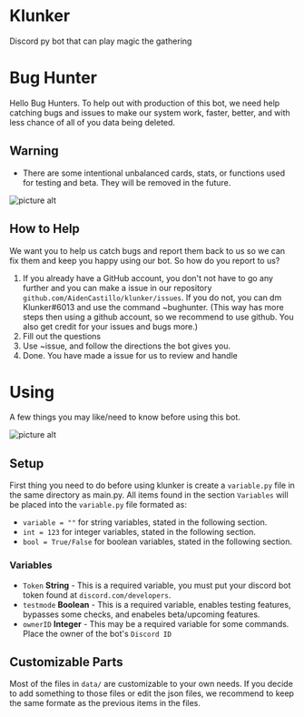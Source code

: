 # Klunker
Discord py bot that can play magic the gathering

# Bug Hunter
Hello Bug Hunters. To help out with production of this bot, we need help catching bugs and issues to make our system work, faster, better, and with less chance of all of you data being deleted.
## Warning
* There are some intentional unbalanced cards, stats, or functions used for testing and beta. They will be removed in the future.

![picture alt](https://media1.tenor.com/images/fd27cb7edfa154f7e4adcfb881a4c2ea/tenor.gif?itemid=20623958 "Bug")

## How to Help
We want you to help us catch bugs and report them back to us so we can fix them and keep you happy using our bot. So how do you report to us?

1. If you already have a GitHub account, you don't not have to go any further and you can make a issue in our repository `github.com/AidenCastillo/klunker/issues`. If you do not, you can dm Klunker#6013 and use the command ~bughunter. (This way has more steps then using a github account, so we recommend to use github. You also get credit for your issues and bugs more.)
2. Fill out the questions
3. Use ~issue, and follow the directions the bot gives you.
4. Done. You have made a issue for us to review and handle

# Using
A few things you may like/need to know before using this bot.

![picture alt](https://media1.tenor.com/images/e3d74c47cafa47bec8717ee51c3f8ae2/tenor.gif?itemid=21557814 "Computer")

## Setup
First thing you need to do before using klunker is create a `variable.py` file in the same directory as main.py. All items found in the section `Variables` will be placed into the `variable.py` file formated as:

* `variable = ""` for string variables, stated in the following section.
* `int = 123` for integer variables, stated in the following section.
* `bool = True/False` for boolean variables, stated in the following section.

### Variables
* `Token` **String** - This is a required variable, you must put your discord bot token found at `discord.com/developers`.
* `testmode` **Boolean** - This is a required variable, enables testing features, bypasses some checks, and enabeles beta/upcoming features.
* `ownerID` **Integer** - This may be a required variable for some commands. Place the owner of the bot's `Discord ID`

## Customizable Parts
Most of the files in `data/` are customizable to your own needs. If you decide to add something to those files or edit the json files, we recommend to keep the same formate as the previous items in the files.

